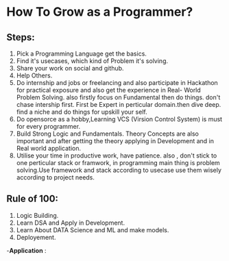 # How To Grow as a Programmer?

## Steps: 
1) Pick a Programming Language get the basics.
2) Find it's usecases, which kind of Problem it's solving.
3) Share your work on social and github.
4) Help Others.
5) Do internship and jobs or freelancing and also participate in Hackathon for practical exposure and also get the experience in Real- World Problem Solving. also firstly focus on Fundamental then do things. don't chase intership first. First be Expert in perticular domain.then dive deep. find a niche and do things for upskill your self.
6) Do opensorce as a hobby,Learning VCS (Virsion Control System) is must for every programmer.
7) Build Strong Logic and Fundamentals. Theory Concepts are also important and after getting the theory applying in Development and in Real world application.
8) Utilise your time in productive work, have patience. also , don't stick to one perticular stack or framwork, in programming main thing is problem solving.Use framework and stack according to usecase use them wisely according to project needs.

## Rule of 100:

1) Logic Building.
2) Learn DSA and Apply in Development.
3) Learn About DATA Science and ML and make models. 
4) Deployement.


-**Application** : 
